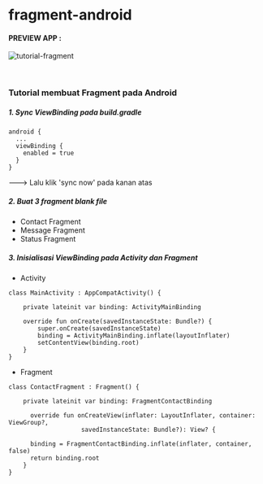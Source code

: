 # fragment-android

#### PREVIEW APP :
![tutorial-fragment](https://user-images.githubusercontent.com/68207916/110053602-4fa46780-7d8c-11eb-9e91-a9741147e8eb.gif)

<br>

### Tutorial membuat Fragment pada Android
##### 1.  Sync ViewBinding pada build.gradle

    android {
      ...
      viewBinding {
        enabled = true
      }
    }

    
--->    Lalu klik 'sync now' pada kanan atas 
    
##### 2.  Buat 3 fragment blank file
- Contact Fragment
- Message Fragment
- Status Fragment

##### 3.  Inisialisasi ViewBinding pada Activity dan Fragment
- Activity
```
class MainActivity : AppCompatActivity() {

    private lateinit var binding: ActivityMainBinding

    override fun onCreate(savedInstanceState: Bundle?) {
        super.onCreate(savedInstanceState)
        binding = ActivityMainBinding.inflate(layoutInflater)
        setContentView(binding.root)
    }
}
```
          
- Fragment
```
class ContactFragment : Fragment() {

    private lateinit var binding: FragmentContactBinding

      override fun onCreateView(inflater: LayoutInflater, container: ViewGroup?,
                    savedInstanceState: Bundle?): View? {

      binding = FragmentContactBinding.inflate(inflater, container,  false)
      return binding.root
    }  
}
```
          
          
          
          
          
          
          
          
          
          
          
          
          
          
          
          
          
          
          
          
